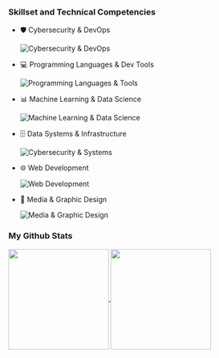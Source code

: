 ### Skillset and Technical Competencies
- 🛡️ Cybersecurity & DevOps

  ![Cybersecurity & DevOps](https://go-skill-icons.vercel.app/api/icons?i=docker,kali,selenium,wireshark)

- 💻 Programming Languages & Dev Tools

  ![Programming Languages & Tools](https://go-skill-icons.vercel.app/api/icons?i=git,java,python,qt,vscode)

- 📊 Machine Learning & Data Science

  ![Machine Learning & Data Science](https://go-skill-icons.vercel.app/api/icons?i=excel,jupyter,kaggle,pandas,pytorch,scikitlearn,tensorflow)

- 🗄️ Data Systems & Infrastructure

  ![Cybersecurity & Systems](https://go-skill-icons.vercel.app/api/icons?i=graphql,hadoop,postgresql,spark,supabase)

- 🌐 Web Development

  ![Web Development](https://go-skill-icons.vercel.app/api/icons?i=css,html,javascript,nodejs,react)

- 🎨 Media & Graphic Design

  ![Media & Graphic Design](https://go-skill-icons.vercel.app/api/icons?i=aftereffects,lightroom,photoshop)


### My Github Stats

<a href="https://github.com/AbdelRahmanRahal">
  <img height="200" align="center" src="https://github-readme-stats.vercel.app/api?username=AbdelRahmanRahal&show_icons=true&theme=dracula&title_color=79dafa&bg_color=45,282a36,1e2028&hide_rank=true" />
</a>
<a href="https://github.com/AbdelRahmanRahal">
  <img height="200" align="center" src="https://github-readme-stats.vercel.app/api/top-langs/?username=AbdelRahmanRahal&theme=dracula&title_color=79dafa&bg_color=45,282a36,1e2028&card_width=326" />
</a>
